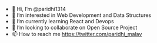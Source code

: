 - 👋 Hi, I’m @paridhi1314
- 👀 I’m interested in Web Development and Data Structures
- 🌱 I’m currently learning React and Devops
- 💞️ I’m looking to collaborate on Open Source Project
- 📫 How to reach me https://twitter.com/paridhi_malav

<!---
paridhi1314/paridhi1314 is a ✨ special ✨ repository because its `README.md` (this file) appears on your GitHub profile.
You can click the Preview link to take a look at your changes.
--->

